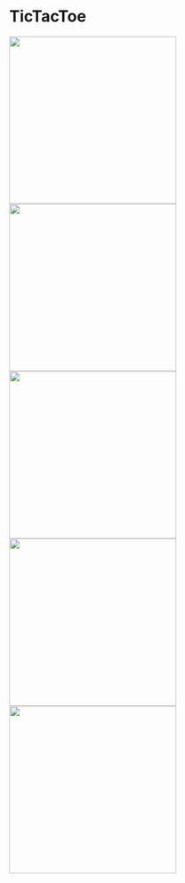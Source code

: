 # TicTacToe

<img src="https://user-images.githubusercontent.com/43718012/141605699-78cc4b64-45b1-4de5-b5f8-f5b0030750b5.jpg" width="300">     

<img src="https://user-images.githubusercontent.com/43718012/141605711-501cd475-d0b5-41c7-8532-942f339d7e79.jpg" width="300">

<img src="https://user-images.githubusercontent.com/43718012/141605713-7481f119-e667-48ba-821a-ca7384185fea.jpg" width="300">     

<img src="https://user-images.githubusercontent.com/43718012/141605714-8e58bbb9-d13f-47d4-a91f-17425fcda1c7.jpg" width="300">

<img src="https://user-images.githubusercontent.com/43718012/141605717-06405da5-d977-4a07-bc18-e3b254c244f0.jpg" width="300">

